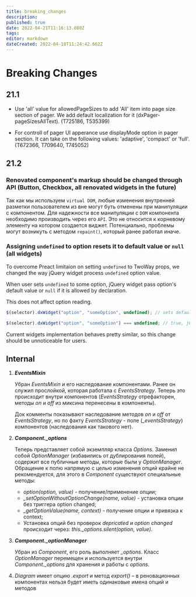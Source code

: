 ```yaml
---
title: breaking_changes
description: 
published: true
date: 2022-04-21T11:16:13.080Z
tags: 
editor: markdown
dateCreated: 2022-04-18T11:24:42.662Z
---
```


# Breaking Changes

## 21.1

- Use 'all' value for allowedPageSizes to add 'All' item into page size section of pager. We add default localization for it (dxPager-pageSizesAllText). (T725186, T535399)

- For controll of pager UI apperance use displayMode option in pager section. It can take on the following values: 'adaptive', 'compact' or 'full'. (T672366, T709640, T745052)

## 21.2

### Renovated component's markup should be changed through API (Button, Checkbox, all renovated widgets in the future)

Так как мы используем `virtual DOM`, любые изменения внутренней разметки пользователем из вне могут буть отменены при манипуляции с компонентом.
Для надежности все манипуляции с `DOM` компонента необходимо производить через его `API`. Это не относится к корневому элементу на котором создается виджет.
Потенциально, проблемы могут возникyть с методом `repaint()`, который ранее работал иначе.

### Assigning `undefined` to option resets it to default value or `null` (all widgets)

   To overcome Preact limitaion on setting `undefined` to TwoWay props, we changed the way jQuery widget process `undefined` option value.

   When user sets `undefined` to some option, jQuery widget pass option's default value or `null` if it is allowed by declaration.

   This does not affect option reading.

   ```ts
   $(selector).dxWidget("option", "someOption", undefined); // sets default value to someOption, e.g. 15

   $(selector).dxWidget("option", "someOption") === undefined; // true, jQuery widget stores user's values
   ```

   Current widgets implementation behaves pretty similar, so this change should be unnoticeable for users.
   

## Internal

1. ***EventsMixin***

    Убран *EventsMixin* и его наследование компонентами. Ранее он служил прослойкой, которая работала с *EventsStrategy*. Теперь это происходит внутри компонентов (*EventsStrategy* отрефакторен, методы *on* и *off* из миксина перенесены в компоненты).

    Док комменты показывают наследование методов *on* и *off* от *EventsStrategy*, но по факту *EventsStrategy* - поле (*_eventsStrategy*) компонентов (наследования как такового нет).

2. ***Сomponent._options***

    Теперь представляет собой экземпляр класса *Options*. Заменил собой *OptionManager* (избавились от дублирования полей), содержит все публичные методы, которые были у *OptionManager*. Обращение к полю напрямую с целью изменения опций крайне не рекомендуется, для этого в *Component* существуют специальные методы:

    * *option(option, value)* - получение/применение опции;
    * *_setOptionWithoutOptionChange(name, value)* - установка опции без триггера option changed;
    * *_getOptionValue(name, context)* - получение опции и привязка к context;
    * Установка опций без проверок *depricated* и *option changed* происходит через: *this._options.silent(option, value)*.

3. ***Сomponent._optionManager***

    Убран из *Component*, его роль выполняет *_options*. Класс *OptionManager* перемещен и используется внутри *Component._options* для хранения и работы с *options*.

4. *Diagram* имеет опцию *.export* и метод *export()* – в реновационных компонентах нельзя будет иметь одинаковые имена опций и методов

